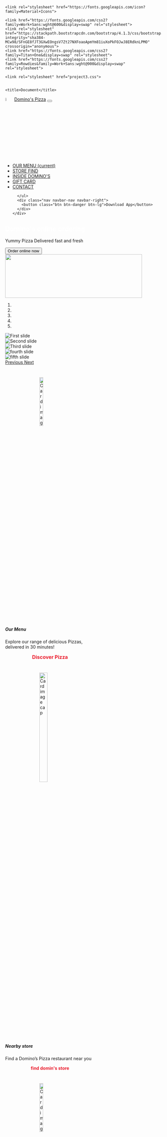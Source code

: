 <!DOCTYPE html>
<html lang="en">
<head>
    <meta charset="UTF-8">
    <meta name="viewport" content="width=device-width, initial-scale=1.0">
    <script src="https://kit.fontawesome.com/yourcode.js"></script>

    <link rel="stylesheet" href="https://fonts.googleapis.com/icon?family=Material+Icons">

    <link href="https://fonts.googleapis.com/css2?family=Work+Sans:wght@600&display=swap" rel="stylesheet">
    <link rel="stylesheet" href="https://stackpath.bootstrapcdn.com/bootstrap/4.1.3/css/bootstrap.min.css" integrity="sha384-MCw98/SFnGE8fJT3GXwEOngsV7Zt27NXFoaoApmYm81iuXoPkFOJwJ8ERdknLPMO" crossorigin="anonymous">
    <link href="https://fonts.googleapis.com/css2?family=Titan+One&display=swap" rel="stylesheet">
    <link href="https://fonts.googleapis.com/css2?family=Rowdies&family=Work+Sans:wght@900&display=swap" rel="stylesheet">
    
    <link rel="stylesheet" href="project3.css">
    

    <title>Document</title>
    

</head>
<body>

  <nav id="main" class="navbar navbar-expand-lg navbar-light ">
    <img class="img" src="https://1000logos.net/wp-content/uploads/2017/08/Domino%E2%80%99s-Logo.png" alt="" width="5%" height="5%">
    <a class="navbar-brand" href="#"><span>Domino's Pizza</span></a>
    <button class="navbar-toggler" type="button" data-toggle="collapse" data-target="#navbarNav" aria-controls="navbarNav" aria-expanded="false" aria-label="Toggle navigation">
      <span class="navbar-toggler-icon"></span>
    </button>
    <div class="collapse navbar-collapse" id="navbarNav">
      <ul class="navbar-nav">
        <li class="nav-item active">
          <a class="nav-link" href="#">OUR MENU <span class="sr-only">(current)</span></a>
        </li>
        <li class="nav-item">
          <a class="nav-link" href="#">STORE FIND</a>
        </li>
        <li class="nav-item">
          <a class="nav-link" href="#">INSIDE DOMINO'S</a>
        </li>
        <li class="nav-item">
          <a class="nav-link disabled" href="#">GIFT CARD</a>
        </li>
        <li class="nav-item">
          <a class="nav-link disabled" href="#">CONTACT</a>
        </li>

  
      </ul>
      <div class="nav navbar-nav navbar-right">
        <button class="btn btn-danger btn-lg">Download App</button>
      </div>
    </div>
  </nav>

  <section id="body" class="container  bg-fixed">
    <div class="mn">
          <h1 style="color:white;">Domino's online ordering</h1>
        <p >Yummy Pizza Delivered fast and fresh</p>
        <button type="button" class="btn btn-success p-2">Order online now</button> <br>
        <img  class="ff" src="https://www.dominos.co.in/assets/banner_brand_page_29032020.jpg" alt="" width="440px" height="140px"> 
        </div>
  
  </section>
  <div id="carouselExampleIndicators" class="carousel slide list-inline" data-ride="carousel" >
    <ol class="carousel-indicators">
      <li data-target="#carouselExampleIndicators" data-slide-to="0" class="active"></li>
      <li data-target="#carouselExampleIndicators" data-slide-to="1"></li>
      <li data-target="#carouselExampleIndicators" data-slide-to="2"></li>
      <li data-target="#carouselExampleIndicators" data-slide-to="3"></li>
      <li data-target="#carouselExampleIndicators" data-slide-to="4"></li>
    </ol>
    <div class="carousel-inner">
      <div class="carousel-item active">
        <img class="d-block w-100" src="https://api.dominos.co.in/prod-olo-api/images/Home_Amazon20200601.jpg" alt="First slide">
      </div>
      <div class="carousel-item">
        <img class="d-block w-100" src="https://api.dominos.co.in/prod-olo-api/images/Home_Freecharge_20200601.jpg" alt="Second slide">
      </div>
      <div class="carousel-item">
        <img class="d-block w-100" src="https://api.dominos.co.in/prod-olo-api/images/Home_Mobikwik_20200305.jpg" alt="Third slide">
      </div>
      <div class="carousel-item">
        <img class="d-block w-100" src="https://api.dominos.co.in/prod-olo-api/images/Home_Freecharge_20200601.jpg" alt="fourth slide">
      </div>
      <div class="carousel-item">
        <img class="d-block w-100" src="https://api.dominos.co.in/prod-olo-api/images/Home_Mobikwik_20200305.jpg" alt="fifth slide">
      </div>
    </div>
    <a class="carousel-control-prev" href="#carouselExampleIndicators" role="button" data-slide="prev">
      <span class="carousel-control-prev-icon" aria-hidden="false"></span>
      <span class="sr-only">Previous</span>
    </a>
    <a class="carousel-control-next" href="#carouselExampleIndicators" role="button" data-slide="next">
      <span class="carousel-control-next-icon" aria-hidden="false"></span>
      <span class="sr-only">Next</span>
    </a>
  </div>



  
  


<div id="icn" class="row ml-5 mr-5 pl-4 pr-4 pt-4">
  <div class="col-3">
    <div class="card" style="width: 18rem; border: 1px dotted-black; outline: none;">
      <img class="card-img-top  inc" src="https://www.dominos.co.in/assets/menu.png"  alt="Card image cap" style="width:20%; margin-left:110px; padding-top: 40px;">
      <div class="card-body">
        <h5 class="card-title">Our Menu</h5>
        <p class="content">Explore our range of delicious Pizzas, delivered in 30 minutes!</p>
        <div class="card-footer bg-white " style="color: #ea1c2c; font-weight: bolder; font-size:16px; text-align: center;" >
        Discover Pizza
        </div>
      </div>
    </div>
  </div>
  <div class="col-3">
    <div class="card" style="width: 18rem;">
      <img class="card-img-top  inc" src="https://www.dominos.co.in/assets/store.png" alt="Card image cap" style="width:30%; margin-left:110px; padding-top:40px;">
      <div class="card-body">
        <h5 class="card-title">Nearby store</h5>
        <p class="content">Find a Domino’s Pizza restaurant near you</p>
        <div class="card-footer bg-white"  style="color: #ea1c2c; font-weight: bolder;text-align: center;">
        find domin's store
        </div>
      </div>
    </div>
  </div>
  <div class="col-3">
    <div class="card" style="width: 18rem;">
      <img class="card-img-top  inc" src="https://www.dominos.co.in/assets/birthday.png" alt="Card image cap" style="width:20%; margin-left:110px; padding-top: 40px;">
      <div class="card-body">
        <h5 class="card-title">birthday party</h5>
        <p class="content">Celebrate the joy of birthday with Fresh &amp; Hot pizzas</p>
        <div class="card-footer bg-white"  style="color: #ea1c2c; font-weight: bolder;text-align: center;">
        Book now
        </div>
      </div>
    </div>
  </div>
  <div class="col-3">
    <div class="card" style="width: 18rem;">
      <img class="card-img-top  inc" src="https://www.dominos.co.in/assets/catering.png" alt="Card image cap" style="width:40%; margin-left:110px; padding-top: 40px;">
      <div class="card-body">
        <h5 class="card-title">Catering</h5>
        <p class="content">Live Domino's Kitchen for weddings / corporate events</p>
        <div class="card-footer bg-white"  style="color: #ea1c2c; font-weight: bolder;text-align: center;">
        Book now
        </div>
      </div>
    </div>
  </div>
</div>




  
  

  <div id="dd" class="jumbotron ">
        <div class="row ">
      <div class="col-6">
        <img class="img1" src="https://www.dominos.co.in/assets/new_app_img.png" alt="">
      </div>
      <div clas="col-6">
        <div class="fin">
        <h1 >unlock exclusive offer</h1>
        <p>For lightning fast ordering experience download the Domino’s app</p>
        <img src="https://www.dominos.co.in/assets/play_store.png" alt="">
        <img class="ism" src="https://www.dominos.co.in/assets/app_store.png" alt="">
        </div>
        
</div>
    
    </div>

 </div>   



  

<section id="lst" >
  <h3>Domino's Pizza: Delivering Happiness</h3>
  <p>What’s better than having a crispy melty pizza, you ask?</p>
  <p>Having that crispy and melty pizza in the comfort of your own home with the ones you love, we say.</p>
  <p>With Domino's it is always “Rishton ka time”. Whether it's a treat for your promotion, a kid topping his class or winning the heart of your wife who is too tired to cook after a long day at work! A cheesy slice of the best pizza is all one needs to put things into perspective and start any celebration. Plus, you do not even need to rush to the restaurant to have one now. A call, a few clicks on our website or a few touches on the mobile screen is all you have to do to have that tempting, light-on-the-pocket pizza at your doorstep.</p>
   <p>There is something for everyone here. The vegetarians, non-vegetarians, the sides’ lovers and also the ones who love to have something sweet by the time they reach the last bite of the last slice of pizza slice.</p> 
<h3>What We Need - More Choice. More Fun.</h3>
<p>No matter what the situation, pizza always helps. Especially a pizza that gives you the freedom to choose your toppings - from paneer, crisp capsicum, onion, grilled mushroom, golden corn, black olives, fresh tomato, red paprika, jalapeno, paneer tikka and extra cheese to non-veg toppings such as pepper barbeque chicken, peri-peri chicken, grilled chicken rasher, chicken sausage or chicken tikka- the options are almost endless, anything and everything you can think of that too on top of the crust of your choice - New hand-tossed crust, wheat thin crust, cheese burst crust, classic hand-tossed crust or a fresh pan pizza. Because just like a pizza, Domino's understands you.</p>

<p>And to shoo away those end-of-the-month blues while placing your order with our pizza restaurant, check out the everyday pizzas from pizza mania combos with everyday value offer of 2 pizzas starting at just ₹99 (regular size) and ₹199 (medium size) each.</p>



<h3>The Promise Of 30-Minute Delivery
</h3>
<p>The icing on the cake or more aptly the extra cheese on your already fabulous pizza is that Domino’s takes only half an hour for its pizza delivery service. Don’t believe us? Time it if you please. With 1250+ stores present all over India, you can have a Domino’s pizza even while traveling on a train. Yes, you are reading it right, you can enjoy pizza on train too.</p>
<p>So stop googling for the “pizza shops near me” and order from your nearest pizza outlet to have a hot box of pizza on your table in the next 30 minutes, or berth at the next halting station.</p>


<h3>Franchise Information</h3>
<p>Jubilant FoodWorks Limited is the Master Franchisee of Domino’s Pizza in India, Bangladesh, Sri Lanka and Nepal with sole and exclusive rights to own and operate Domino’s Pizza restaurants in these territories. For any franchise-related queries, kindly email us directly at dominos.franchise@jublfood.com

</p>
<P>We have come across a few instances of fraudsters posing as Jubilant FoodWorks and asking for payment from gullible investors against the promise of a Domino’s franchise. We therefore caution and urge all interested parties to be careful and vigilant and interact only with the email id mentioned above. Anyone dealing with such fraudsters shall be doing so on their own peril, risk and consequences.

</P>
<p>Neither Jubilant FoodWorks nor its Directors/Officers shall be responsible for any loss, harm, damage or fraud that occurs or may occur or arise to any person who decides to access such fake websites, or deal with them.</p>
  </section>

  <div class="tble">
  <div class="row">
    <div class="col-lg-3">

</div>
    </div>
  </div>

  
<section id="mnn" class="bg">
  
  <div class="row ml-5">
    <div class="col-md-3 col-sm-6 ">
      <table>
        <th><strong>COMPANY</strong></th>
        <tr>
          <td>Blog</td>
        </tr>
        <tr>
          <td>Investor</td>
         
          
        </tr>
        <tr>
          <td>ads</td>
        </tr>
      </table>
    </div>
    <div class="col-md-3 col-sm-6">
      <table>
        <th><strong>ABOUT</strong></th>
        <tr>
          <td>Gift card</td>
        </tr>
        <tr>
          <td>card balance inquiry</td>
         
        </tr>
        <tr>
          <td>FAQ</td>
        </tr>
       
      </table>
    </div>
    <div class="col-md-3 col-sm-6">
      <table>
        <th><strong>LEGAL</strong></th>
        <tr>
          <td>desclaimer</td>
        </tr>
        <tr>
          <td>terms & conditions</td>
         
          
        </tr>
        <tr>
          <td>
            privacy policy</td>
        </tr>
      </table>
    </div>
    <div class="col-md-3 col-sm-6">
      <table>
        <th> Social media</th>
        <tr>
          <div class="d-inline">
          <td><img src="https://www.dominos.co.in/assets/fb.png" alt=""></td>
          <td><img src="https://www.dominos.co.in/assets/twitter.png" alt=""></td>
          <td><img src="https://www.dominos.co.in/assets/instagram.png" alt=""></td>
          <td><img src="https://www.dominos.co.in/assets/You_tube.png" alt=""></td>
          </div>
        </tr>
        <tr>
          <td><img src="https://www.dominos.co.in/assets/hello_dominos.png" alt=""></td>
        </tr>

      </table>
    
    </div>
  </div>




  
    </section>














 

  <footer class="blockquote-footer bg-dark " style="text-align: center; font-size:1em; padding: 20px;">All Rights Reserved. Copyright © Jubilant FoodWorks Ltd.
    <cite title="Source Title"></cite></footer>
 

<script src="https://code.jquery.com/jquery-3.3.1.slim.min.js" integrity="sha384-q8i/X+965DzO0rT7abK41JStQIAqVgRVzpbzo5smXKp4YfRvH+8abtTE1Pi6jizo" crossorigin="anonymous"></script>
<script src="https://cdnjs.cloudflare.com/ajax/libs/popper.js/1.14.3/umd/popper.min.js" integrity="sha384-ZMP7rVo3mIykV+2+9J3UJ46jBk0WLaUAdn689aCwoqbBJiSnjAK/l8WvCWPIPm49" crossorigin="anonymous"></script>
<script src="https://stackpath.bootstrapcdn.com/bootstrap/4.1.3/js/bootstrap.min.js" integrity="sha384-ChfqqxuZUCnJSK3+MXmPNIyE6ZbWh2IMqE241rYiqJxyMiZ6OW/JmZQ5stwEULTy" crossorigin="anonymous"></script>

</body>
</html>
